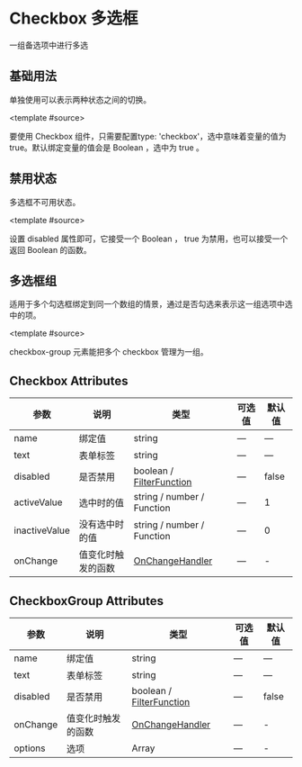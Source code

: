 # Checkbox 多选框
一组备选项中进行多选

## 基础用法

单独使用可以表示两种状态之间的切换。

<demo-block type="form" :config="[{
  type: 'checkbox',
  name: 'checkbox',
  text: '选项'
}]">
  <template #source>
    <p>
      要使用 Checkbox 组件，只需要配置type: 'checkbox'，选中意味着变量的值为true。默认绑定变量的值会是 Boolean ，选中为 true 。
    </p>
  </template>
</demo-block>

## 禁用状态

多选框不可用状态。

<demo-block type="form" :config="[{
  type: 'checkbox',
  name: 'checkbox',
  text: '选项',
  disabled: () => true
}]">
  <template #source>
    <p>
     设置 disabled 属性即可，它接受一个 Boolean ， true 为禁用，也可以接受一个返回 Boolean 的函数。
    </p>
  </template>
</demo-block>

## 多选框组

适用于多个勾选框绑定到同一个数组的情景，通过是否勾选来表示这一组选项中选中的项。

<demo-block type="form" :config="[{
  type: 'checkbox-group',
  name: 'checkbox',
  text: '选项',
  options: [
    { text: '选项1', value: 1 },
    { text: '选项2', value: 2 }
  ]
}]">
  <template #source>
    <p>
      checkbox-group 元素能把多个 checkbox 管理为一组。
    </p>
  </template>
</demo-block>


## Checkbox Attributes
| 参数      | 说明    | 类型      | 可选值       | 默认值   |
|---------- |-------- |---------- |-------------  |-------- |
| name | 绑定值 | string | — | — |
| text     | 表单标签   | string |       —        |      —   |
| disabled  | 是否禁用    | boolean / [FilterFunction](https://github.com/Tencent/tmagic-editor/blob/master/packages/form/src/schema.ts)    | — | false   |
| activeValue  | 选中时的值	    | string / number / Function   | — | 1   |
| inactiveValue  | 没有选中时的值  | string / number / Function   | — | 0   |
| onChange  | 值变化时触发的函数  | [OnChangeHandler ](https://github.com/Tencent/tmagic-editor/blob/master/packages/form/src/schema.ts)   | — | -   |

## CheckboxGroup Attributes
| 参数      | 说明    | 类型      | 可选值       | 默认值   |
|---------- |-------- |---------- |-------------  |-------- |
| name | 绑定值 | string | — | — |
| text     | 表单标签   | string |       —        |      —   |
| disabled  | 是否禁用    | boolean / [FilterFunction](https://github.com/Tencent/tmagic-editor/blob/master/packages/form/src/schema.ts)   | — | false   |
| onChange  | 值变化时触发的函数  | [OnChangeHandler](https://github.com/Tencent/tmagic-editor/blob/master/packages/form/src/schema.ts)   | — | -   |
| options  | 选项  | Array   | — | -   |
